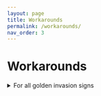 ```yaml
---
layout: page
title: Workarounds
permalink: /workarounds/
nav_order: 3
---
```

# Workarounds




<details markdown="block">
<summary> For all golden invasion signs  </summary>

> <b><u> You need to be at least 2 to compleat it. </u></b>
>
> 1. Interact with the sign.
> 2. Kill the hostile NPCs
> 3. Have Wanderers use the Finger Severer ![image](https://github.com/ersc-docs/ersc-docs.github.io/assets/174225858/303b3ff6-c435-48c4-ba12-52d299d898c0)
> 4. Have Wanderers rejoin the compleated session.

</details>


